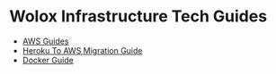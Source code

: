 # Wolox Infrastructure Tech Guides

- [AWS Guides](./docs/aws/README.md)
- [Heroku To AWS Migration Guide](./docs/heroku-to-aws-migration.md)
- [Docker Guide](./docs/docker-guide.md)
